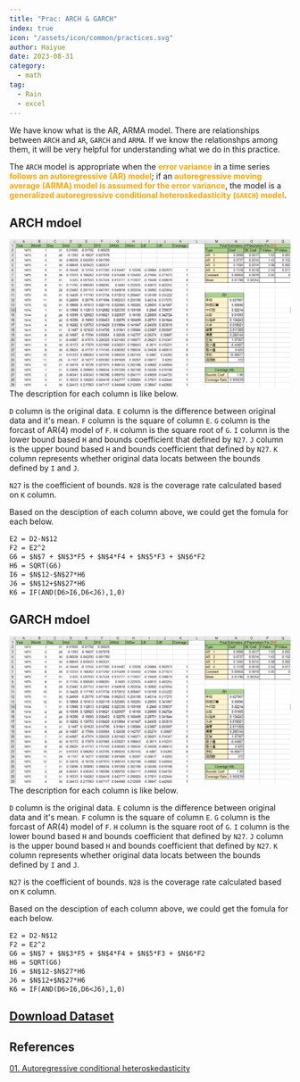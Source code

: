 ```yaml
---
title: "Prac: ARCH & GARCH"
index: true
icon: "/assets/icon/common/practices.svg"
author: Haiyue
date: 2023-08-31
category:
  - math
tag:
  - Rain 
  - excel
---
```


We have know what is the AR, ARMA model. There are relationships between `ARCH` and `AR`, `GARCH` and `ARMA`. If we know the relationshps among them, it will be very helpful for understanding what we do in this practice.

The `ARCH` model is appropriate when the <span style="color:orange;font-weight:bold">error variance</span> in a time series <span style="color:orange;font-weight:bold">follows an autoregressive (AR) model</span>; if an <span style="color:orange;font-weight:bold">autoregressive moving average (ARMA) model is assumed for the error variance</span>, the model is a <span style="color:orange;font-weight:bold">generalized autoregressive conditional heteroskedasticity (`GARCH`) model</span>.

## ARCH mdoel
![ARCH model snapshot](ARCH.png)
The description for each column is like below.

`D` column is the original data. 
`E` column is the difference between original data and it's mean. 
`F` column is the square of column `E`. 
`G` column is the forcast of AR(4) model of `F`.
`H` column is the square root of `G`.
`I` column is the lower bound based `H` and bounds coefficient that defined by `N27`.
`J` column is the upper bound based `H` and bounds coefficient that defined by `N27`.
`K` column represents whether original data locats between the bounds defined by `I` and `J`.

`N27` is the coefficient of bounds.
`N28` is the coverage rate calculated based on `K` column.

Based on the desciption of each column above, we could get the fomula for each below.
``` excel
E2 = D2-N$12
F2 = E2^2
G6 = $N$7 + $N$3*F5 + $N$4*F4 + $N$5*F3 + $N$6*F2
H6 = SQRT(G6)
I6 = $N$12-$N$27*H6
J6 = $N$12+$N$27*H6
K6 = IF(AND(D6>I6,D6<J6),1,0)
```

## GARCH mdoel
![ARCH model snapshot](ARCH.png)
The description for each column is like below.

`D` column is the original data. 
`E` column is the difference between original data and it's mean. 
`F` column is the square of column `E`. 
`G` column is the forcast of AR(4) model of `F`.
`H` column is the square root of `G`.
`I` column is the lower bound based `H` and bounds coefficient that defined by `N27`.
`J` column is the upper bound based `H` and bounds coefficient that defined by `N27`.
`K` column represents whether original data locats between the bounds defined by `I` and `J`.

`N27` is the coefficient of bounds.
`N28` is the coverage rate calculated based on `K` column.

Based on the desciption of each column above, we could get the fomula for each below.
``` excel
E2 = D2-N$12
F2 = E2^2
G6 = $N$7 + $N$3*F5 + $N$4*F4 + $N$5*F3 + $N$6*F2
H6 = SQRT(G6)
I6 = $N$12-$N$27*H6
J6 = $N$12+$N$27*H6
K6 = IF(AND(D6>I6,D6<J6),1,0)
```




## [Download Dataset](/data/unisa/AdvancedAnalytic1/PracticalArchGArch/Arch_Garch_examples.xlsx)



## References
[01. Autoregressive conditional heteroskedasticity](https://en.wikipedia.org/wiki/Autoregressive_conditional_heteroskedasticity#:~:text=The%20ARCH%20model%20is%20appropriate,conditional%20heteroskedasticity%20(GARCH)%20model.)